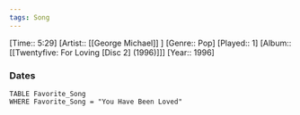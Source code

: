 ```yaml
---
tags: Song  
---
```

[Time:: 5:29]
[Artist:: [[George Michael]] ]
[Genre:: Pop]
[Played:: 1]
[Album:: [[Twentyfive: For Loving [Disc 2] (1996)]]]
[Year:: 1996]
### Dates
````dataview
TABLE Favorite_Song
WHERE Favorite_Song = "You Have Been Loved"
````